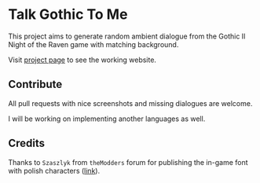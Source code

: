 # Talk Gothic To Me

This project aims to generate random ambient dialogue from the Gothic II Night of the Raven game with matching background.

Visit [project page][project] to see the working website.

## Contribute

All pull requests with nice screenshots and missing dialogues are welcome.

I will be working on implementing another languages as well.

## Credits

Thanks to `Szaszlyk` from `theModders` forum for publishing the in-game font with polish characters ([link][themodders]).

[themodders]: http://themodders.org/index.php?topic=21638.0
[project]: https://nitevatt.github.io/talkgothictome
